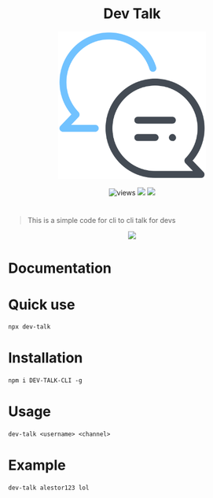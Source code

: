 <h1 align=center>Dev Talk</h1>
<p align=center>
<img src="./icon/icon.png" width=300 alt=views>
</p>

<p align=center>
<img src="https://img.shields.io/github/license/alestor123/DEV-TALK-CLI" alt=views >
<a href="https://github.com/alestor123/DEV-TALK-CLI/issues">
<img src="https://img.shields.io/github/issues-raw/alestor123/DEV-TALK-CLI"></a>
<a href="https://www.npmjs.com/package/dev-talk"><img src="https://img.shields.io/npm/v/dev-talk"></a>
</p>

# 
> This is a simple code for cli to cli talk for devs
<p align=center>
<a href="https://npmjs.org/package/dev-talk">
<img src="https://nodei.co/npm/dev-talk.png"></a>
</p>

# Documentation

# Quick use

``npx dev-talk``

# Installation

``npm i DEV-TALK-CLI -g ``

# Usage

``dev-talk <username> <channel>``

# Example
``dev-talk alestor123 lol``

